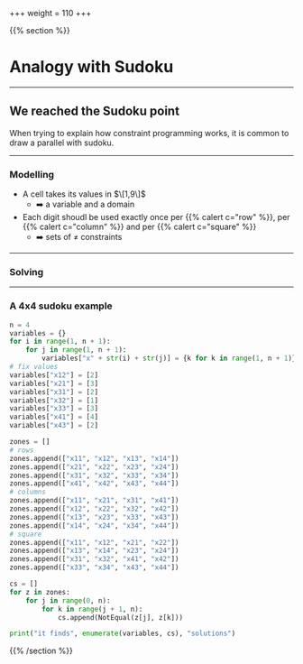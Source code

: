 +++
weight = 110
+++

{{% section %}}

# Analogy with Sudoku

---
## We reached the Sudoku point

When trying to explain how constraint programming works, 
it is common to draw a parallel with sudoku.

---
### Modelling

- A cell takes its values in $\[1,9\]$
	- ➡️ a variable and a domain
- Each digit shoudl be used exactly once per {{% calert c="row" %}}, per {{% calert c="column" %}} and per {{% calert c="square" %}}
	- ➡️ sets of $\neq$ constraints
---
### Solving



---

### A 4x4 sudoku example

```python
n = 4
variables = {}
for i in range(1, n + 1):
    for j in range(1, n + 1):
        variables["x" + str(i) + str(j)] = {k for k in range(1, n + 1)}
# fix values
variables["x12"] = [2]
variables["x21"] = [3]
variables["x31"] = [2]
variables["x32"] = [1]
variables["x33"] = [3]
variables["x41"] = [4]
variables["x43"] = [2]

zones = []
# rows
zones.append(["x11", "x12", "x13", "x14"])
zones.append(["x21", "x22", "x23", "x24"])
zones.append(["x31", "x32", "x33", "x34"])
zones.append(["x41", "x42", "x43", "x44"])
# columns
zones.append(["x11", "x21", "x31", "x41"])
zones.append(["x12", "x22", "x32", "x42"])
zones.append(["x13", "x23", "x33", "x43"])
zones.append(["x14", "x24", "x34", "x44"])
# square
zones.append(["x11", "x12", "x21", "x22"])
zones.append(["x13", "x14", "x23", "x24"])
zones.append(["x31", "x32", "x41", "x42"])
zones.append(["x33", "x34", "x43", "x44"])

cs = []
for z in zones:
    for j in range(0, n):
        for k in range(j + 1, n):
            cs.append(NotEqual(z[j], z[k]))

print("it finds", enumerate(variables, cs), "solutions")
```


{{% /section %}}